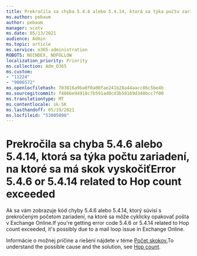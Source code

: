 ```yaml
---
title: Prekročila sa chyba 5.4.6 alebo 5.4.14, ktorá sa týka počtu zariadení, na ktoré sa má skok vyskočiť
ms.author: pebaum
author: pebaum
manager: scotv
ms.date: 05/13/2021
audience: Admin
ms.topic: article
ms.service: o365-administration
ROBOTS: NOINDEX, NOFOLLOW
localization_priority: Priority
ms.collection: Adm_O365
ms.custom:
- "11224"
- "9006572"
ms.openlocfilehash: 703816a9ba0f0a00fae241b28a44aacc86c5be4b
ms.sourcegitcommit: f4866e94918c7b591ad0cd3b58169d340bcc7f00
ms.translationtype: MT
ms.contentlocale: sk-SK
ms.lasthandoff: 05/19/2021
ms.locfileid: "53005090"
---
```

# <a name="error-546-or-5414-related-to-hop-count-exceeded"></a><span data-ttu-id="b9d23-102">Prekročila sa chyba 5.4.6 alebo 5.4.14, ktorá sa týka počtu zariadení, na ktoré sa má skok vyskočiť</span><span class="sxs-lookup"><span data-stu-id="b9d23-102">Error 5.4.6 or 5.4.14 related to Hop count exceeded</span></span>

<span data-ttu-id="b9d23-103">Ak sa vám zobrazuje kód chyby 5.4.6 alebo 5.4.14, ktorý súvisí s prekročeným početom zariadení, na ktoré sa môže cyklicky opakovať pošta v Exchange Online.</span><span class="sxs-lookup"><span data-stu-id="b9d23-103">If you're getting error code 5.4.6 or 5.4.14 related to Hop count exceeded, it's possibly due to a mail loop issue in Exchange Online.</span></span>

<span data-ttu-id="b9d23-104">Informácie o možnej príčine a riešení nájdete v téme [Počet skokov.](/exchange/mail-flow-best-practices/non-delivery-reports-in-exchange-online/fix-error-code-5-4-6-through-5-4-20-in-exchange-online)</span><span class="sxs-lookup"><span data-stu-id="b9d23-104">To understand the possible cause and the solution, see [Hop count](/exchange/mail-flow-best-practices/non-delivery-reports-in-exchange-online/fix-error-code-5-4-6-through-5-4-20-in-exchange-online).</span></span>